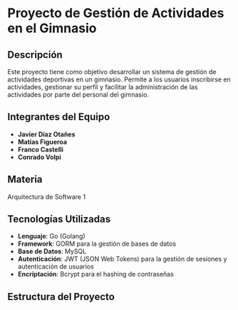 # Proyecto de Gestión de Actividades en el Gimnasio

## Descripción

Este proyecto tiene como objetivo desarrollar un sistema de gestión de actividades deportivas en un gimnasio. Permite a los usuarios inscribirse en actividades, gestionar su perfil y facilitar la administración de las actividades por parte del personal del gimnasio.

## Integrantes del Equipo

- **Javier Díaz Otañes**
- **Matías Figueroa**
- **Franco Castelli**
- **Conrado Volpi**

## Materia

Arquitectura de Software 1

## Tecnologías Utilizadas

- **Lenguaje**: Go (Golang)
- **Framework**: GORM para la gestión de bases de datos
- **Base de Datos**: MySQL 
- **Autenticación**: JWT (JSON Web Tokens) para la gestión de sesiones y autenticación de usuarios
- **Encriptación**: Bcrypt para el hashing de contraseñas

## Estructura del Proyecto
